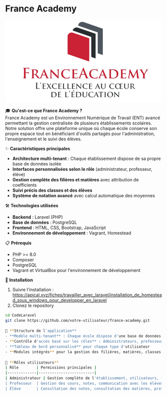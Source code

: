 # France Academy

![France Academy Logo](public/dist/images/LOGO.png)

🎓 **Qu'est-ce que France Academy ?**  
France Academy est un Environnement Numérique de Travail (ENT) avancé permettant la gestion centralisée de plusieurs établissements scolaires. Notre solution offre une plateforme unique où chaque école conserve son propre espace tout en bénéficiant d'outils partagés pour l'administration, l'enseignement et le suivi des élèves.

✨ **Caractéristiques principales**  
- **Architecture multi-tenant** : Chaque établissement dispose de sa propre base de données isolée  
- **Interfaces personnalisées selon le rôle** (administrateur, professeur, élève)  
- **Gestion complète des filières et matières** avec attribution de coefficients  
- **Suivi précis des classes et des élèves**  
- **Système de notation avancé** avec calcul automatique des moyennes

🛠️ **Technologies utilisées**  
- **Backend** : Laravel (PHP)  
- **Base de données** : PostgreSQL  
- **Frontend** : HTML, CSS, Bootstrap, JavaScript  
- **Environnement de développement** : Vagrant, Homestead

📋 **Prérequis**  
- PHP >= 8.0  
- Composer  
- PostgreSQL  
- Vagrant et VirtualBox pour l'environnement de développement
  

🚀 **Installation**  
1. Suivre l'installation : https://apical.xyz/fiches/travailler_avec_laravel/installation_de_homestead_sous_windows_pour_developper_en_laravel
2. Clonez le repository

```bash
cd CodeLaravel
git clone https://github.com/votre-utilisateur/france-academy.git

🧩 **Structure de l'application**  
- **Modèle multi-tenant** : Chaque école dispose d'une base de données séparée  
- **Contrôle d'accès basé sur les rôles** : Administrateurs, professeurs, élèves  
- **Tableau de bord personnalisé** pour chaque type d'utilisateur  
- **Modules intégrés** pour la gestion des filières, matières, classes et notes

👥 **Rôles utilisateurs**  
| Rôle        | Permissions principales |
|-------------|-------------------------|
| Administrateur | Gestion complète de l'établissement, utilisateurs, filières, matières |
| Professeur  | Gestion des cours, notes, communication avec les élèves |
| Élève       | Consultation des notes, consultation des matières, professeurs, coefficient de la matiere |

